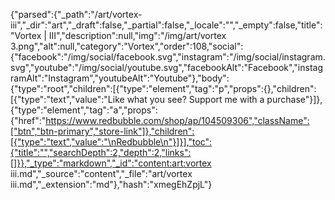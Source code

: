 {"parsed":{"_path":"/art/vortex-iii","_dir":"art","_draft":false,"_partial":false,"_locale":"","_empty":false,"title":"Vortex | III","description":null,"img":"/img/art/vortex 3.png","alt":null,"category":"Vortex","order":108,"social":{"facebook":"/img/social/facebook.svg","instagram":"/img/social/instagram.svg","youtube":"/img/social/youtube.svg","facebookAlt":"Facebook","instagramAlt":"Instagram","youtubeAlt":"Youtube"},"body":{"type":"root","children":[{"type":"element","tag":"p","props":{},"children":[{"type":"text","value":"Like what you see? Support me with a purchase"}]},{"type":"element","tag":"a","props":{"href":"https://www.redbubble.com/shop/ap/104509306","className":["btn","btn-primary","store-link"]},"children":[{"type":"text","value":"\nRedbubble\n"}]}],"toc":{"title":"","searchDepth":2,"depth":2,"links":[]}},"_type":"markdown","_id":"content:art:vortex iii.md","_source":"content","_file":"art/vortex iii.md","_extension":"md"},"hash":"xmegEhZpjL"}